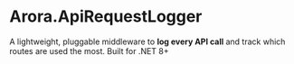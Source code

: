 # Arora.ApiRequestLogger
A lightweight, pluggable middleware to **log every API call** and track which routes are used the most. Built for .NET 8+

